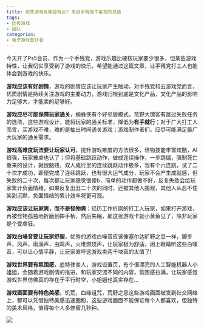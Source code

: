 ```yaml
---
title: 优秀游戏有哪些特点? 来自手残党不客观的总结
tags: 
- 优秀游戏
- 团队
categories:
- 电子游戏爱好者
---
```



今天开了Ps5会员，作为一个手残党，游戏乐趣比硬核玩家要少很多，但某些游戏特性，让我切实享受到了游戏的快乐，希望能通过这篇文章，让手残党打工人也能体会到游戏的快乐。

**游戏应该有好剧情**，游戏的剧情应该让玩家产生触动，对手残党和云游戏党而言，优质剧情是持续关注游戏的主要动力，游戏归根到底是文化产品，文化产品的影响力足够大，才能卖的足够好。

**游戏应尽可能保障玩家通关**，蜘蛛侠有个好邻居模式，荒野大镖客有跳过失败任务的选项，这些游戏设计，能将玩家的通关标准，降低为**有手就行**；对于广大打工人而言，买游戏不难，难的是抽出时间通关游戏；游戏制作者们，应尽可能满足最广大玩家的通关需求。

**游戏高难度玩法要让玩家认可**，提升游戏难度的方法很多，怪物技能丰富炫酷，AI很强，玩家被虐也认了；但将基础跳跃动作，做成连续操作，一步跳偏，强制死亡重来的设计，就很脑残，双人成行里的连续跳跃动作极多，我有个六连跳，试了二十次才成功，即便完成了连续跳跃，也有很大运气成分，玩家不会产生成就感，但失败的二十次，每次都让玩家感觉很傻b，简单的动作都做不好，反复失败会给玩家累计负面情绪，如果反复出丑二十次的同时，还被其他人围观，其他人从忍不住笑到沉默，负面情绪的累计效率将更可观。

**游戏应该让玩家爽，而不是怪物爽**；经历工作折磨的打工人玩家，如果打开游戏，再被怪物孤独地折磨到摔手柄，然后失眠，那这张游戏卡就小黄鱼见了，除非玩家是个受虐狂。

**游戏白噪音要让玩家舒服**，优秀的游戏白噪音应该像塞尔达旷野之息一样，脚步声，风声，雨滴声，虫鸣声，火堆燃烧声，让玩家极为舒适，闭上眼睛听这些白噪音，可以让心情平静，让玩家直呼这游戏卖两千块真的太值了!

**游戏世界要有氛围感**，底特律变人，游戏设置页，有个很漂亮的人工智能机器人小姐姐，会随着游戏剧情的推进，和玩家交流不同的内容，氛围感拉满，让玩家感觉游戏世界仿佛真的存在于平行时空，小姐姐也真实存在...

**游戏画面要有特色美感**，饥荒，血缘诅咒，荒野之息这些游戏画面被发到社交网络上，都可以凭借独特美感迅速圈粉，这些游戏画面不能保证每个人都喜欢，但独特的美术风格，值得每个人多停留几秒钟。

![](https://cdn.fangyuanxiaozhan.com/assets/1655782378729TJeQXZfA.jpeg)